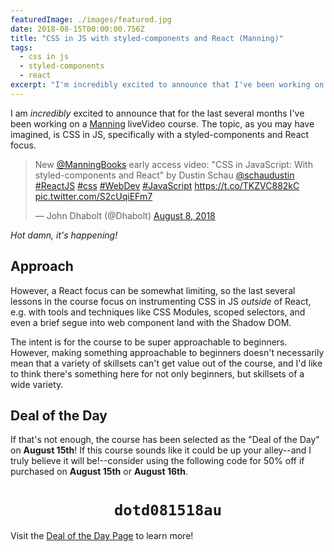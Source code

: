 ```yaml
---
featuredImage: ./images/featured.jpg
date: 2018-08-15T00:00:00.756Z
title: "CSS in JS with styled-components and React (Manning)"
tags:
  - css in js
  - styled-components
  - react
excerpt: "I'm incredibly excited to announce that I've been working on a Manning liveVideo course for the last several months with the intent to share all that makes CSS in JS great with the library styled-components"
---
```


I am _incredibly_ excited to announce that for the last several months I've been working on a [Manning][manning] liveVideo course. The topic, as you may have imagined, is CSS in JS, specifically with a styled-components and React focus.

<blockquote class="twitter-tweet" data-lang="en"><p lang="en" dir="ltr">New <a href="https://twitter.com/ManningBooks?ref_src=twsrc%5Etfw">@ManningBooks</a> early access video: &quot;CSS in JavaScript: With styled-components and React&quot; by Dustin Schau <a href="https://twitter.com/SchauDustin?ref_src=twsrc%5Etfw">@schaudustin</a> <a href="https://twitter.com/hashtag/ReactJS?src=hash&amp;ref_src=twsrc%5Etfw">#ReactJS</a> <a href="https://twitter.com/hashtag/css?src=hash&amp;ref_src=twsrc%5Etfw">#css</a> <a href="https://twitter.com/hashtag/WebDev?src=hash&amp;ref_src=twsrc%5Etfw">#WebDev</a> <a href="https://twitter.com/hashtag/JavaScript?src=hash&amp;ref_src=twsrc%5Etfw">#JavaScript</a> <a href="https://t.co/TKZVC882kC">https://t.co/TKZVC882kC</a> <a href="https://t.co/S2cUqiEFm7">pic.twitter.com/S2cUqiEFm7</a></p>&mdash; John Dhabolt (@Dhabolt) <a href="https://twitter.com/Dhabolt/status/1027139514186256384?ref_src=twsrc%5Etfw">August 8, 2018</a></blockquote>

_Hot damn, it's happening!_

## Approach

However, a React focus can be somewhat limiting, so the last several lessons in the course focus on instrumenting CSS in JS _outside_ of React, e.g. with tools and techniques like CSS Modules, scoped selectors, and even a brief segue into web component land with the Shadow DOM.

The intent is for the course to be super approachable to beginners. However, making something approachable to beginners doesn't necessarily mean that a variety of skillsets can't get value out of the course, and I'd like to think there's something here for not only beginners, but skillsets of a wide variety.

## Deal of the Day

If that's not enough, the course has been selected as the "Deal of the Day" on **August 15th**! If this course sounds like it could be up your alley--and I truly believe it will be!--consider using the following code for 50% off if purchased on **August 15th** or **August 16th**.

<h1 style="text-align: center; display: block;"><code>dotd081518au</code></h1>

Visit the [Deal of the Day Page][dod] to learn more!

[manning]: https://www.manning.com/
[dod]: http://bit.ly/2nxt6sK
